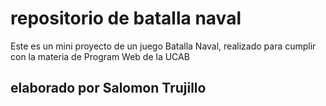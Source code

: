 # repositorio de batalla naval
Este es un mini proyecto de un juego Batalla Naval, realizado para cumplir con la materia de Program Web de la UCAB
## elaborado por Salomon Trujillo

